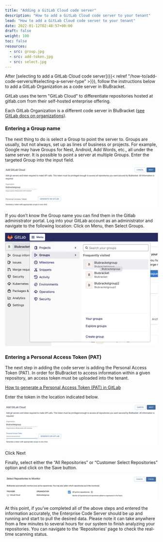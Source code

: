 ```yaml
---
title: "Adding a GitLab Cloud code server"
description: "How to add a GitLab Cloud code server to your tenant"
lead: "How to add a GitLab Cloud code server to your tenant"
date: 2022-01-12T02:48:57+00:00
draft: false
weight: 100
toc: false
resources:
  - src: group.jpg
  - src: add-token.jpg
  - src: select.jpg
---
```


After [selecting to add a GitLab Cloud code server]({{< relref "/how-to/add-code-servers/#selecting-a-server-type" >}}), follow the instructions below to add a GitLab Organization as a code server in BluBracket.

GitLab uses the term "GitLab Cloud" to differentiate repositories hosted at gitlab.com from their self-hosted enterprise offering.

Each GitLab Organization is a different code server in BluBracket ([see GitLab docs on organizations](https://docs.gitlab.com/ee/topics/set_up_organization.html)).

### Entering a Group name

The next thing to do is select a Group to point the server to.  Groups are usually, but not always, set up as lines of business or projects.  For example, Google may have Groups for Nest, Android, Add Words, etc., all under the same server.  It is possible to point a server at multiple Groups. Enter the targeted Group into the input field.

![group server screenshot](group.jpg)

If you don’t know the Group name you can find them in the Gitlab administrator portal.  Log into your GitLab account as an administrator and navigate to the following location: Click on Menu, then Select Groups.

![gitlab screenshot](gitlab.jpg)

### Entering a Personal Access Token (PAT)

The next step in adding the code server is adding the Personal Access Token (PAT). In order for BluBracket to access information within a given repository, an access token must be uploaded into the tenant.

[How to generate a Personal Access Token (PAT) in GitLab](/how-to/add-code-servers/gitlab-cloud/generate-pat/)

Enter the token in the location indicated below.

![add token screenshot](add-token.jpg)

Click Next

Finally, select either the “All Repositories” or “Customer Select Repositories” option and click on the Save button.

![select creenshot](select.jpg)

At this point, if you’ve completed all of the above steps and entered the information accurately, the Enterprise Code Server should be up and running and start to pull the desired data. Please note it can take anywhere from a few minutes to several hours for our system to finish analyzing your repositories. You can navigate to the ‘Repositories’ page to check the real-time scanning status.
